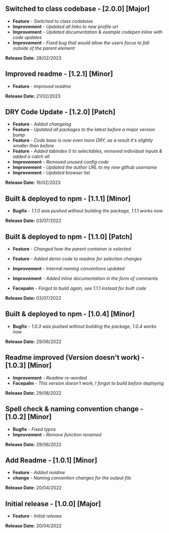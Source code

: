 ## Switched to class codebase - [2.0.0] [Major]

* **Feature** - *Switched to class codebase*
* **Improvement** - *Updated all links to new profile url*
* **Improvement** - *Updated documentation & example codepen inline with code updates*
* **Improvement** - *Fixed bug that would allow the users focus to fall outside of the parent element*

**Release Date:** 28/02/2023


## Improved readme - [1.2.1] [Minor]

* **Feature** - *Improved readme*

**Release Date:** 21/02/2023


## DRY Code Update - [1.2.0] [Patch]

* **Feature** - *Added changelog*
* **Feature** - *Updated all packages to the latest before a major version bump*
* **Feature** - *Code base is now even more DRY, as a result it's slightly smaller than before*
* **Feature** - *Added tabindex 0 to selectables, removed individual inputs & added a catch all*
* **Improvement** - *Removed unused config code*
* **Improvement** - *Updated the author URL to my new github username*
* **Improvement** - *Updated browser list*

**Release Date:** 16/02/2023


## Built & deployed to npm - [1.1.1] [Minor]

* **Bugfix** - *1.1.0 was pushed without building the package, 1.1.1 works now*

**Release Date:** 03/07/2022


## Built & deployed to npm - [1.1.0] [Patch]

* **Feature** - *Changed how the parent container is selected*
* **Feature** - *Added demo code to readme for selection changes*
* **Improvement** - *Internal naming conventions updated*
* **Improvement** - *Added inline documentation in the form of comments*

* **Facepalm** - *Forgot to build again, see 1.1.1 instead for built code*

**Release Date:** 03/07/2022


## Built & deployed to npm - [1.0.4] [Minor]

* **Bugfix** - *1.0.3 was pushed without building the package, 1.0.4 works now*

**Release Date:** 29/06/2022


## Readme improved (Version doesn't work) - [1.0.3] [Minor]

* **Improvement** - *Readme re-worded*
* **Facepalm** - *This version doesn't work, I forgot to build before deploying*

**Release Date:** 29/06/2022


## Spell check & naming convention change - [1.0.2] [Minor]

* **Bugfix** - *Fixed typos*
* **Improvement** - *Remove function renamed*

**Release Date:** 29/06/2022


## Add Readme - [1.0.1] [Minor]

* **Feature** - *Added readme*
* **change** - *Naming convention changes for the output file*

**Release Date:** 20/04/2022


## Initial release - [1.0.0] [Major]

* **Feature** - *Initial release*

**Release Date:** 20/04/2022
